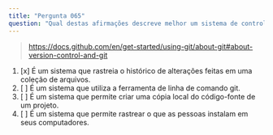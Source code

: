 ```yaml
---
title: "Pergunta 065"
question: "Qual destas afirmações descreve melhor um sistema de controle de versão?"
---
```



> https://docs.github.com/en/get-started/using-git/about-git#about-version-control-and-git
1. [x] É um sistema que rastreia o histórico de alterações feitas em uma coleção de arquivos.
1. [ ] É um sistema que utiliza a ferramenta de linha de comando git.
1. [ ] É um sistema que permite criar uma cópia local do código-fonte de um projeto.
1. [ ] É um sistema que permite rastrear o que as pessoas instalam em seus computadores.
